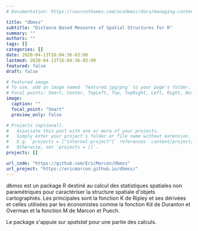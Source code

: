 ```yaml
---
# Documentation: https://sourcethemes.com/academic/docs/managing-content/

title: "dbmss"
subtitle: "Distance Based Measures of Spatial Structures for R"
summary: ""
authors: ""
tags: []
categories: []
date: 2020-04-13T16:04:36-03:00
lastmod: 2020-04-13T16:04:36-03:00
featured: false
draft: false

# Featured image
# To use, add an image named `featured.jpg/png` to your page's folder.
# Focal points: Smart, Center, TopLeft, Top, TopRight, Left, Right, BottomLeft, Bottom, BottomRight.
image:
  caption: ""
  focal_point: "Smart"
  preview_only: false

# Projects (optional).
#   Associate this post with one or more of your projects.
#   Simply enter your project's folder or file name without extension.
#   E.g. `projects = ["internal-project"]` references `content/project/deep-learning/index.md`.
#   Otherwise, set `projects = []`.
projects: []

url_code: "https://github.com/EricMarcon/dbmss"
url_project: "https://ericmarcon.github.io/dbmss/"
---
```


*dbmss* est un package R destiné au calcul des statistiques spatiales non paramétriques pour caractériser la structure spatiale d'objets cartographiés. Les principales sont la fonction K de Ripley et ses dérivées et celles utilisées par les économistes comme la fonction Kd de Duranton et Overman et la fonction M de Marcon et Puech.

Le package s'appuie sur *spatstat* pour une partie des calculs.

